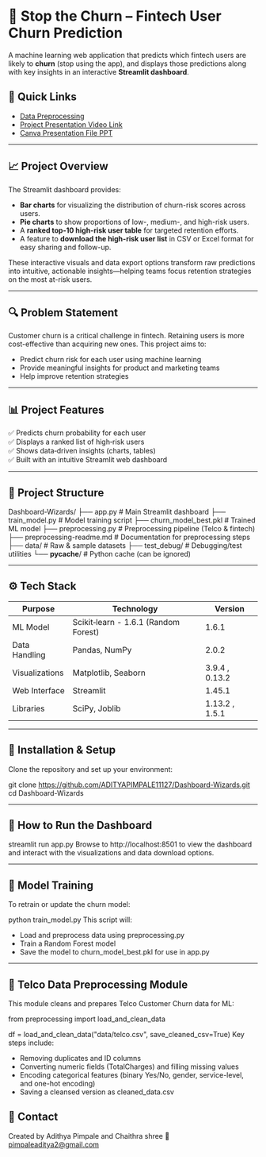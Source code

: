 # 🛑 Stop the Churn – Fintech User Churn Prediction

A machine learning web application that predicts which fintech users are likely to **churn** (stop using the app), and displays those predictions along with key insights in an interactive **Streamlit dashboard**.

## 🔗 Quick Links  
- [Data Preprocessing](docs/preprocessing-readme.md)  
- [Project Presentation Video Link](https://drive.google.com/drive/folders/13kknPg4igC-iTFqLWqi1QMuYN8KFMJtV?usp=sharing)  
- [Canva Presentation File PPT](https://www.canva.com/design/DAGqUJlr3WQ/KOPINYo16O4w-OzpDugrcg/edit?utm_content=DAGqUJlr3WQ&utm_campaign=designshare&utm_medium=link2&utm_source=sharebutton)  
---

## 📈 Project Overview

The Streamlit dashboard provides:

- **Bar charts** for visualizing the distribution of churn-risk scores across users.
- **Pie charts** to show proportions of low-, medium-, and high-risk users.
- A **ranked top-10 high-risk user table** for targeted retention efforts.
- A feature to **download the high-risk user list** in CSV or Excel format for easy sharing and follow-up.

These interactive visuals and data export options transform raw predictions into intuitive, actionable insights—helping teams focus retention strategies on the most at-risk users.

---

## 🔍 Problem Statement

Customer churn is a critical challenge in fintech. Retaining users is more cost-effective than acquiring new ones. This project aims to:

- Predict churn risk for each user using machine learning
- Provide meaningful insights for product and marketing teams
- Help improve retention strategies

---

## 📊 Project Features

✅ Predicts churn probability for each user  
✅ Displays a ranked list of high‑risk users  
✅ Shows data‑driven insights (charts, tables)  
✅ Built with an intuitive Streamlit web dashboard  

---

## 📁 Project Structure

Dashboard-Wizards/
├── app.py                    # Main Streamlit dashboard
├── train_model.py           # Model training script
├── churn_model_best.pkl     # Trained ML model
├── preprocessing.py         # Preprocessing pipeline (Telco & fintech)
├── preprocessing-readme.md  # Documentation for preprocessing steps
├── data/                    # Raw & sample datasets
├── test_debug/              # Debugging/test utilities
└── __pycache__/             # Python cache (can be ignored)

---

## ⚙️ Tech Stack

| Purpose       | Technology                   | Version         |
|---------------|------------------------------|-----------------|
| ML Model      | Scikit‑learn - 1.6.1  (Random Forest) | 1.6.1  |
| Data Handling | Pandas, NumPy                | 2.0.2           |
| Visualizations| Matplotlib, Seaborn          | 3.9.4 , 0.13.2  |
| Web Interface | Streamlit                    | 1.45.1          |
| Libraries     | SciPy, Joblib                | 1.13.2 , 1.5.1  |

---

## 🔧 Installation & Setup

Clone the repository and set up your environment:

git clone https://github.com/ADITYAPIMPALE11127/Dashboard-Wizards.git
cd Dashboard-Wizards

---

## 🚀 How to Run the Dashboard

streamlit run app.py
Browse to http://localhost:8501 to view the dashboard and interact with the visualizations and data download options.

---

## 🧠 Model Training
To retrain or update the churn model:

python train_model.py
This script will:

- Load and preprocess data using preprocessing.py
- Train a Random Forest model
- Save the model to churn_model_best.pkl for use in app.py

---

## 🔧 Telco Data Preprocessing Module
This module cleans and prepares Telco Customer Churn data for ML:

from preprocessing import load_and_clean_data

df = load_and_clean_data("data/telco.csv", save_cleaned_csv=True)
Key steps include:

- Removing duplicates and ID columns
- Converting numeric fields (TotalCharges) and filling missing values
- Encoding categorical features (binary Yes/No, gender, service-level, and one-hot encoding)
- Saving a cleansed version as cleaned_data.csv
  

## 📩 Contact
Created by Adithya Pimpale and Chaithra shree
📧 pimpaleaditya2@gmail.com


